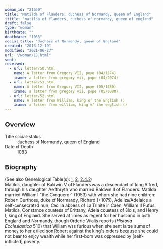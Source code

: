 ```yaml
---
woman_id: "21660"
title: "Matilda of Flanders, duchess of Normandy, queen of England"
ititle: "matilda of flanders, duchess of normandy, queen of england"
draft: false
type: "woman"
birthdate: ""
deathdate: "1083"
social_title: "duchess of Normandy, queen of England"
created: "2013-12-19"
modified: "2021-06-27"
url: "/woman/18.html"
sent:
received:
  - url: letter/50.html
    name: A letter from Gregory VII, pope (04/1074)
    iname: a letter from gregory vii, pope (04/1074)
  - url: letter/51.html
    name: A letter from Gregory VII, pope (05/1080)
    iname: a letter from gregory vii, pope (05/1080)
  - url: letter/52.html
    name: A letter from William, king of the English ()
    iname: a letter from william, king of the english ()
---
```

<h2 class="mt-4">Overview</h2><dt>Title social-status</dt><dd>duchess of Normandy, queen of England</dd><dt>Date of Death</dt><dd>1083</dd><h2 class="mt-4">Biography</h2><p>(See also Genealogical Table(s): <a href="https://epistolae.ctl.columbia.edu/content/genealogy-charlemagne#n18">1</a>, <a href="https://epistolae.ctl.columbia.edu/content/genealogy-henry#n18">2</a>, <a href="https://epistolae.ctl.columbia.edu/content/genealogy-flanders#n18">2.4.2</a>)<br>Matilda, daughter of Baldwin V of Flanders was a descendant of king Alfred, through his daughter Aelfthryth who married Baldwin II of Flanders. Matilda married William I "the Conqueror" (1053) with whom she had nine children: Robert Curthose, duke of Normandy, Richard (+1075), Adeliza/Adelaide a self-consecrated nun, Cecilia abbess of La Trinité in Caen, William II Rufus, Matilda, Constance countess of Brittany, Adela countess of Blois, and Henry I, king of England. She served at times as regent for her husband in both England and Normandy, though Orderic Vitalis reports (<em>Historia Ecclesiastica</em> 5.10) that William was furious when she sent large sums of money to her exiled son Robert against the king's orders because she could not bear to enjoy wealth while her first-born was oppressed by [self-inflicted] poverty.</p>